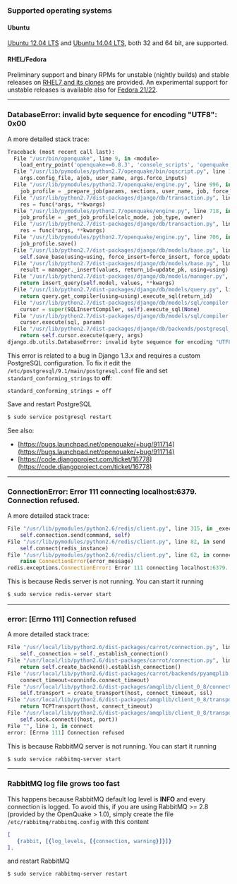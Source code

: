 ### Supported operating systems

#### Ubuntu 
[Ubuntu 12.04 LTS](Installing-the-OpenQuake-Engine-1.4.md) and [Ubuntu 14.04 LTS](Installing-the-OpenQuake-Engine-1.4.md), both 32 and 64 bit, are supported.

#### RHEL/Fedora

Preliminary support and binary RPMs for unstable (nightly builds) and stable releases on [RHEL7 and its clones](Installing-the-OpenQuake-Engine-on-RHEL-and-clones.md) are provided. An experimental support for unstable releases is available also for [Fedora 21/22](Installing-the-OpenQuake-Engine-from-source-code-on-Fedora-and-RHEL.md).

***


### DatabaseError: invalid byte sequence for encoding "UTF8": 0x00

A more detailed stack trace:

```Python
Traceback (most recent call last):
  File "/usr/bin/openquake", line 9, in <module>
    load_entry_point('openquake==0.8.3', 'console_scripts', 'openquake')()
  File "/usr/lib/pymodules/python2.7/openquake/bin/oqscript.py", line 192, in main
    args.config_file, ajob, user_name, args.force_inputs)
  File "/usr/lib/pymodules/python2.7/openquake/engine.py", line 996, in import_job_profile
    job_profile = _prepare_job(params, sections, user_name, job, force_inputs)
  File "/usr/lib/python2.7/dist-packages/django/db/transaction.py", line 217, in inner
    res = func(*args, **kwargs)
  File "/usr/lib/pymodules/python2.7/openquake/engine.py", line 718, in _prepare_job
    job_profile = _get_job_profile(calc_mode, job_type, owner)
  File "/usr/lib/python2.7/dist-packages/django/db/transaction.py", line 217, in inner
    res = func(*args, **kwargs)
  File "/usr/lib/pymodules/python2.7/openquake/engine.py", line 706, in _get_job_profile
    job_profile.save()
  File "/usr/lib/python2.7/dist-packages/django/db/models/base.py", line 460, in save
    self.save_base(using=using, force_insert=force_insert, force_update=force_update)
  File "/usr/lib/python2.7/dist-packages/django/db/models/base.py", line 553, in save_base
    result = manager._insert(values, return_id=update_pk, using=using)
  File "/usr/lib/python2.7/dist-packages/django/db/models/manager.py", line 195, in _insert
    return insert_query(self.model, values, **kwargs)
  File "/usr/lib/python2.7/dist-packages/django/db/models/query.py", line 1436, in insert_query
    return query.get_compiler(using=using).execute_sql(return_id)
  File "/usr/lib/python2.7/dist-packages/django/db/models/sql/compiler.py", line 791, in execute_sql
    cursor = super(SQLInsertCompiler, self).execute_sql(None)
  File "/usr/lib/python2.7/dist-packages/django/db/models/sql/compiler.py", line 735, in execute_sql
    cursor.execute(sql, params)
  File "/usr/lib/python2.7/dist-packages/django/db/backends/postgresql_psycopg2/base.py", line 44, in execute
    return self.cursor.execute(query, args)
django.db.utils.DatabaseError: invalid byte sequence for encoding "UTF8": 0x00
```

This error is related to a bug in Django 1.3.x and requires a custom PostgreSQL configuration. To fix it edit the ```/etc/postgresql/9.1/main/postgresql.conf``` file and set ```standard_conforming_strings``` to **off**:

```standard_conforming_strings = off```

Save and restart PostgreSQL

```bash 
$ sudo service postgresql restart
```

See also:
* [https://bugs.launchpad.net/openquake/+bug/911714](https://bugs.launchpad.net/openquake/+bug/911714)
* [https://code.djangoproject.com/ticket/16778](https://code.djangoproject.com/ticket/16778)

***

### ConnectionError: Error 111 connecting localhost:6379. Connection refused.

A more detailed stack trace:

```Python
File "/usr/lib/pymodules/python2.6/redis/client.py", line 315, in _execute_command
    self.connection.send(command, self)
File "/usr/lib/pymodules/python2.6/redis/client.py", line 82, in send
    self.connect(redis_instance)
File "/usr/lib/pymodules/python2.6/redis/client.py", line 62, in connect
    raise ConnectionError(error_message)
redis.exceptions.ConnectionError: Error 111 connecting localhost:6379. Connection refused.
```

This is because Redis server is not running. You can start it running
```bash
$ sudo service redis-server start
```

***
### error: [Errno 111] Connection refused

A more detailed stack trace:

```Python
File "/usr/local/lib/python2.6/dist-packages/carrot/connection.py", line 135, in connection
    self._connection = self._establish_connection()
File "/usr/local/lib/python2.6/dist-packages/carrot/connection.py", line 148, in _establish_connection
    return self.create_backend().establish_connection()
File "/usr/local/lib/python2.6/dist-packages/carrot/backends/pyamqplib.py", line 208, in establish_connection
    connect_timeout=conninfo.connect_timeout)
File "/usr/local/lib/python2.6/dist-packages/amqplib/client_0_8/connection.py", line 125, in __init__
    self.transport = create_transport(host, connect_timeout, ssl)
File "/usr/local/lib/python2.6/dist-packages/amqplib/client_0_8/transport.py", line 220, in create_transport
    return TCPTransport(host, connect_timeout)
File "/usr/local/lib/python2.6/dist-packages/amqplib/client_0_8/transport.py", line 58, in __init__
    self.sock.connect((host, port))
File "", line 1, in connect
error: [Errno 111] Connection refused
```

This is because RabbitMQ server is not running. You can start it running
```bash
$ sudo service rabbitmq-server start
``` 

***
### RabbitMQ log file grows too fast

This happens because RabbitMQ default log level is **INFO** and every connection is logged.
To avoid this, if you are using RabbitMQ >= 2.8 (provided by the OpenQuake > 1.0), simply create the file ```/etc/rabbitmq/rabbitmq.config``` with this content

```erlang
[
   {rabbit, [{log_levels, [{connection, warning}]}]}
].
```
and restart RabbitMQ

```bash
$ sudo service rabbitmq-server restart
```
